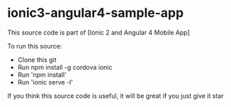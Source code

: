 # ionic3-angular4-sample-app

This source code is part of [Ionic 2 and Angular 4 Mobile App]


To run this source:

* Clone this git
* Run npm install -g cordova ionic
* Run 'npm install'
* Run 'ionic serve -l'

If you think this source code is useful, it will be great if you just give it star 
